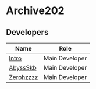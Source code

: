 # Archive202
## Developers
**Name**|**Role**
--------|--------
[Intro](https://github.com/Intro-iu)|Main Developer
[AbyssSkb](https://github.com/AbyssSkb)|Main Developer
[Zerohzzzz](https://github.com/Zerohzzzz)|Main Developer
